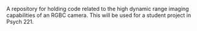 A repository for holding code related to the high dynamic range imaging capabilities of an RGBC camera.  This will be used for a student project in Psych 221.
